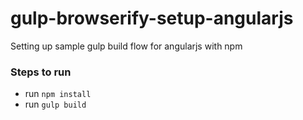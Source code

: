 # gulp-browserify-setup-angularjs
Setting up sample gulp build flow for angularjs with npm

### Steps to run
* run `npm install`
* run `gulp build`